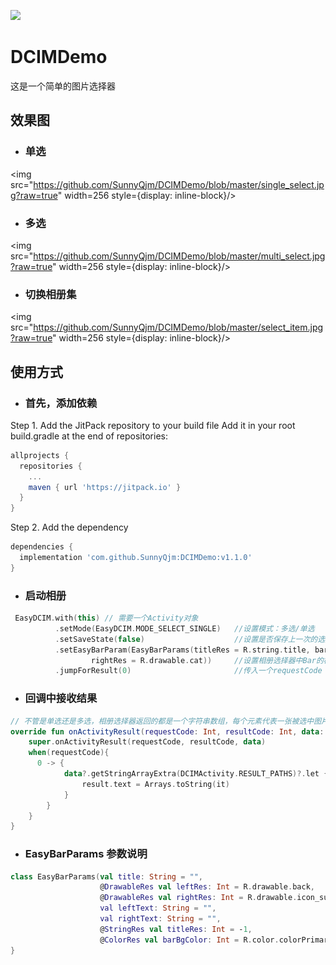 [![](https://jitpack.io/v/SunnyQjm/DCIMDemo.svg)](https://jitpack.io/#SunnyQjm/DCIMDemo)
# DCIMDemo
这是一个简单的图片选择器

## 效果图
- ### 单选

 <img src="https://github.com/SunnyQjm/DCIMDemo/blob/master/single_select.jpg?raw=true" width=256 style={display: inline-block}/>
- ### 多选

 <img src="https://github.com/SunnyQjm/DCIMDemo/blob/master/multi_select.jpg?raw=true" width=256 style={display: inline-block}/>
- ### 切换相册集

 <img src="https://github.com/SunnyQjm/DCIMDemo/blob/master/select_item.jpg?raw=true" width=256 style={display: inline-block}/>
## 使用方式
- ### 首先，添加依赖
Step 1. Add the JitPack repository to your build file
Add it in your root build.gradle at the end of repositories:
```groovy
allprojects {
  repositories {
    ...
    maven { url 'https://jitpack.io' }
  }
}
```

Step 2. Add the dependency
```groovy
dependencies {
  implementation 'com.github.SunnyQjm:DCIMDemo:v1.1.0'
}

```

- ### 启动相册
```kotlin
 EasyDCIM.with(this) // 需要一个Activity对象                 
          .setMode(EasyDCIM.MODE_SELECT_SINGLE)   //设置模式：多选/单选
          .setSaveState(false)                    //设置是否保存上一次的选择状态
          .setEasyBarParam(EasyBarParams(titleRes = R.string.title, barBgColor = R.color.colorAccent,
                  rightRes = R.drawable.cat))     //设置相册选择器中Bar的样式
          .jumpForResult(0)                       //传入一个requestCode
```
- ### 回调中接收结果
```kotlin
// 不管是单选还是多选，相册选择器返回的都是一个字符串数组，每个元素代表一张被选中图片的path
override fun onActivityResult(requestCode: Int, resultCode: Int, data: Intent?) {
    super.onActivityResult(requestCode, resultCode, data)
    when(requestCode){
      0 -> {
            data?.getStringArrayExtra(DCIMActivity.RESULT_PATHS)?.let {
                result.text = Arrays.toString(it)
            }
        }
    }
}
```

- ### EasyBarParams 参数说明
```Kotlin
class EasyBarParams(val title: String = "",                                     //bar title 
                    @DrawableRes val leftRes: Int = R.drawable.back,            // bar 左边icon的资源
                    @DrawableRes val rightRes: Int = R.drawable.icon_sure,      // bar 右边icon的资源
                    val leftText: String = "",                                  //目前无效
                    val rightText: String = "",                                 //目前无效
                    @StringRes val titleRes: Int = -1,                          //bar title res, 如果设置，会覆盖 title字段
                    @ColorRes val barBgColor: Int = R.color.colorPrimary){      //bar 的背景颜色
}
```
